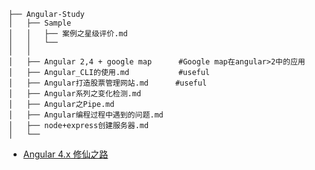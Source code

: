 ```
├── Angular-Study
│   ├── Sample
│   │   ├── 案例之星级评价.md
│   │   └── 
│   │
│   ├── Angular 2,4 + google map      #Google map在angular>2中的应用
│   ├── Angular_CLI的使用.md           #useful
│   ├── Angular打造股票管理网站.md      #useful
│   ├── Angular系列之变化检测.md
│   ├── Angular之Pipe.md
│   ├── Angular编程过程中遇到的问题.md
│   ├── node+express创建服务器.md
│   └── 
```

- [Angular 4.x 修仙之路](https://segmentfault.com/a/1190000008754631)
